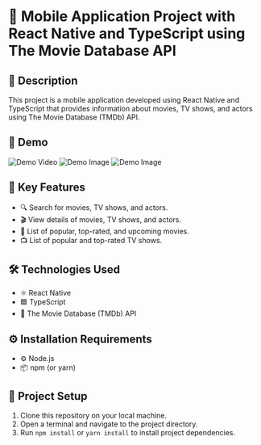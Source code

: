 # 📱 Mobile Application Project with React Native and TypeScript using The Movie Database API

## 📝 Description
This project is a mobile application developed using React Native and TypeScript that provides information about movies, TV shows, and actors using The Movie Database (TMDb) API.

## 🎥 Demo
  ![Demo Video](https://drive.google.com/uc?export=download&id=11VqT82vrDHBa93bCb5QlV9OBxTWPxB-8)
  ![Demo Image](https://drive.google.com/uc?export=download&id=1gh2EEfqYvgf9I5rrz1g1Ak1wzy-OxcHd)
  ![Demo Image](https://drive.google.com/file/d/1PUvvmJzHbXSHn3S2aQyP5sMaJo7DbEA5/view?usp=drive_link)
  
## 🚀 Key Features
- 🔍 Search for movies, TV shows, and actors.
- 🎬 View details of movies, TV shows, and actors.
- 🌟 List of popular, top-rated, and upcoming movies.
- 📺 List of popular and top-rated TV shows.

## 🛠️ Technologies Used
- ⚛️ React Native
- 🟦 TypeScript
- 🎥 The Movie Database (TMDb) API

## ⚙️ Installation Requirements
- ⚙️ Node.js
- 📦 npm (or yarn)

## 🔧 Project Setup
1. Clone this repository on your local machine.
2. Open a terminal and navigate to the project directory.
3. Run `npm install` or `yarn install` to install project dependencies.
